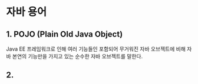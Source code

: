 # 자바 용어
## 1. POJO (Plain Old Java Object)
Java EE 프레임워크로 인해 여러 기능들인 포함되어 무거워진 자바 오브젝트에 비해 자바 본연의 기능만을 가지고 있는 순수한 자바 오브젝트를 말한다. 

## 2. 



